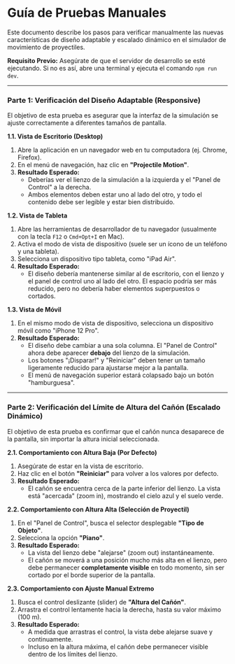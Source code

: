 # Guía de Pruebas Manuales

Este documento describe los pasos para verificar manualmente las nuevas características de diseño adaptable y escalado dinámico en el simulador de movimiento de proyectiles.

**Requisito Previo:** Asegúrate de que el servidor de desarrollo se esté ejecutando. Si no es así, abre una terminal y ejecuta el comando `npm run dev`.

---

### Parte 1: Verificación del Diseño Adaptable (Responsive)

El objetivo de esta prueba es asegurar que la interfaz de la simulación se ajuste correctamente a diferentes tamaños de pantalla.

**1.1. Vista de Escritorio (Desktop)**

1.  Abre la aplicación en un navegador web en tu computadora (ej. Chrome, Firefox).
2.  En el menú de navegación, haz clic en **"Projectile Motion"**.
3.  **Resultado Esperado:**
    *   Deberías ver el lienzo de la simulación a la izquierda y el "Panel de Control" a la derecha.
    *   Ambos elementos deben estar uno al lado del otro, y todo el contenido debe ser legible y estar bien distribuido.

**1.2. Vista de Tableta**

1.  Abre las herramientas de desarrollador de tu navegador (usualmente con la tecla `F12` o `Cmd+Opt+I` en Mac).
2.  Activa el modo de vista de dispositivo (suele ser un ícono de un teléfono y una tableta).
3.  Selecciona un dispositivo tipo tableta, como "iPad Air".
4.  **Resultado Esperado:**
    *   El diseño debería mantenerse similar al de escritorio, con el lienzo y el panel de control uno al lado del otro. El espacio podría ser más reducido, pero no debería haber elementos superpuestos o cortados.

**1.3. Vista de Móvil**

1.  En el mismo modo de vista de dispositivo, selecciona un dispositivo móvil como "iPhone 12 Pro".
2.  **Resultado Esperado:**
    *   El diseño debe cambiar a una sola columna. El "Panel de Control" ahora debe aparecer **debajo** del lienzo de la simulación.
    *   Los botones "¡Disparar!" y "Reiniciar" deben tener un tamaño ligeramente reducido para ajustarse mejor a la pantalla.
    *   El menú de navegación superior estará colapsado bajo un botón "hamburguesa".

---

### Parte 2: Verificación del Límite de Altura del Cañón (Escalado Dinámico)

El objetivo de esta prueba es confirmar que el cañón nunca desaparece de la pantalla, sin importar la altura inicial seleccionada.

**2.1. Comportamiento con Altura Baja (Por Defecto)**

1.  Asegúrate de estar en la vista de escritorio.
2.  Haz clic en el botón **"Reiniciar"** para volver a los valores por defecto.
3.  **Resultado Esperado:**
    *   El cañón se encuentra cerca de la parte inferior del lienzo. La vista está "acercada" (zoom in), mostrando el cielo azul y el suelo verde.

**2.2. Comportamiento con Altura Alta (Selección de Proyectil)**

1.  En el "Panel de Control", busca el selector desplegable **"Tipo de Objeto"**.
2.  Selecciona la opción **"Piano"**.
3.  **Resultado Esperado:**
    *   La vista del lienzo debe "alejarse" (zoom out) instantáneamente.
    *   El cañón se moverá a una posición mucho más alta en el lienzo, pero debe permanecer **completamente visible** en todo momento, sin ser cortado por el borde superior de la pantalla.

**2.3. Comportamiento con Ajuste Manual Extremo**

1.  Busca el control deslizante (slider) de **"Altura del Cañón"**.
2.  Arrastra el control lentamente hacia la derecha, hasta su valor máximo (100 m).
3.  **Resultado Esperado:**
    *   A medida que arrastras el control, la vista debe alejarse suave y continuamente.
    *   Incluso en la altura máxima, el cañón debe permanecer visible dentro de los límites del lienzo.
